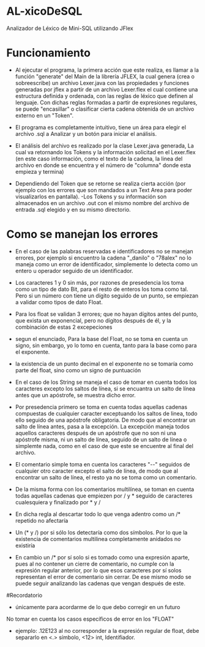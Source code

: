 # AL-xicoDeSQL
Analizador de Léxico de Mini-SQL utilizando JFlex

# Funcionamiento

- Al ejecutar el programa, la primera acción que este realiza, es llamar a la función "generate" del Main de la librería JFLEX,
la cual genera (crea o sobreescribe) un archivo Lexer.java con las propiedades y funciones generadas por jflex a partir de un
archivo Lexer.flex el cual contiene una estructura definida y ordenada, con las reglas de léxico que definen al lenguaje.
Con dichas reglas formadas a partir de expresiones regulares, se puede "encasillar" o clasificar cierta cadena obtenida de un archivo
externo en un "Token".

- El programa es completamente intuitivo, tiene un área para elegir el archivo .sql a Analizar y un botón para iniciar el análisis.

- El análisis del archivo es realizado por la clase Lexer.java generada, La cual va retornando los Tokens y la información solicitad
en el Lexer.flex (en este caso información, como el texto de la cadena, la linea del archivo en donde se encuentra y el
número de "columna" donde esta empieza y termina)
- Dependiendo del Token que se retorne se realiza cierta acción (por ejemplo con los errores que son mandados a un Text Area para poder
visualizarlos en pantalla).
-Los Tokens y su información son almacenados en un archivo .out con el mismo nombre del archivo de entrada .sql elegido y en su mismo
directorio.

# Como se manejan los errores

- En el caso de las palabras reservadas e identificadores no se manejan errores, por ejemplo si encuentro la cadena "_danilo" o "78alex"
no lo maneja como un error de identificador, simplemente lo detecta como un entero u operador seguido de un identificador.

- Los caracteres 1 y 0 sin más, por razones de presedencia los toma como un tipo de dato Bit, para el resto de enteros los toma como tal.
Pero si un número con tiene un dígito seguido de un punto, se empiezan a validar como tipos de dato Float.

- Para los float se validan 3 errores; que no hayan dígitos antes del punto, que exista un exponencial, pero no dígitos después de él, y la combinación de estas 2 excepeciones
- segun el enunciado, Para la base del Float, no se toma en cuenta un signo, sin embargo, yo lo tomo en cuenta, tanto para la base como para el exponente.
- la existencia de un punto decimal en el exponente no se tomaría como parte del float, sino como un signo de puntuación

- En el caso de los String se maneja el caso de tomar en cuenta todos los caracteres excepto los saltos de línea, si se encuantra un salto de línea antes que un apóstrofe, se muestra dicho error.
- Por presedencia primero se toma en cuenta todas aquellas cadenas compuestas de cualquier caracter exceptuando los saltos de linea,
todo ello seguido de una apóstrofe obligatoria. De modo que al encontrar un salto de línea antes, pasa a la excepción.
La excepción maneja todos aquellos caracteres después de un apóstrofe que no son ni una apóstrofe misma, ni un salto de línea,
seguido de un salto de línea o simplemte nada, como en el caso de que este se encuentre al final del archivo.

- El comentario simple toma en cuenta los caracteres "--" seguidos de cualquier otro caracter excepto el salto de línea, de modo que al encontrar un salto de línea, el resto ya no se toma como un comentario.

- De la misma forma con los comentarios multilínea, se toman en cuenta todas aquellas cadenas que empiezen por / y * seguido de
caracteres cualesquiera y finalizado por * y /
- En dicha regla al descartar todo lo que venga adentro como un /* repetido no afectaría
- Un (* y /) por si sólo los detectaría como dos símbolos. Por lo que la existencia de comentarios multilinea completamente anidados
no existiría
- En cambio un /* por sí solo si es tomado como una expresión aparte, pues al no contener un cierre de comentario, no cumple con la expresión regular anterior, por lo que esos caracteres por sí solos representan el error de comentario sin cerrar. De ese mismo modo se puede seguir analizando las cadenas que vengan después de este.

#Recordatorio
- únicamente para acordarme de lo que debo corregir en un futuro

No tomar en cuenta los casos específicos de error en los "FLOAT"
- ejemplo:
.12E123 al no corresponder a la expresión regular de float, debe separarlo en <.> símbolo, <12> int, <E123> Identifiador.
  
  


